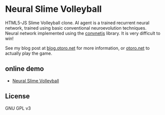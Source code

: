 
# Neural Slime Volleyball

HTML5-JS Slime Volleyball clone.  AI agent is a trained recurrent neural network, trained using basic conventional neuroevolution techniques.  Neural network implemented using the [convnetjs](http://cs.stanford.edu/people/karpathy/convnetjs/) library.  It is very difficult to win!

See my blog post at [blog.otoro.net](http://blog.otoro.net/2015/03/28/neural-slime-volleyball/) for more information, or [otoro.net](http://otoro.net/slimevolley/) to actually play the game.

## online demo
- [Neural Slime Volleyball](http://otoro.net/slimevolley)

## License
GNU GPL v3
